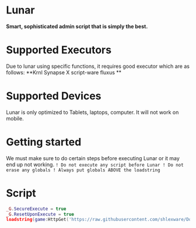 # Lunar
**Smart, sophisticated admin script that is simply the best.**


# Supported Executors
Due to lunar using specific functions, it requires good executor which are as follows:
**Krnl
Synapse X
script-ware
fluxus
**

# Supported Devices
Lunar is only optimized to Tablets, laptops, computer. It will not work on mobile.

# Getting started
We must make sure to do certain steps before executing Lunar or it may end up not working.
`` ! Do not execute any script before Lunar
! Do not erase any globals
! Always put globals ABOVE the loadstring
``

# Script
```lua
_G.SecureExecute = true
_G.ResetUponExecute = true
loadstring(game:HttpGet('https://raw.githubusercontent.com/shlexware/DomainX/main/source',true))()```


